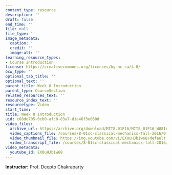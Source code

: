 ```yaml
---
content_type: resource
description: ''
draft: false
end_time: ''
file: null
file_type: ''
image_metadata:
  caption: ''
  credit: ''
  image-alt: ''
learning_resource_types:
- Course Introduction
license: https://creativecommons.org/licenses/by-nc-sa/4.0/
ocw_type: ''
optional_tab_title: ''
optional_text: ''
parent_title: Week 8 Introduction
parent_type: CourseSection
related_resources_text: ''
resource_index_text: ''
resourcetype: Video
start_time: ''
title: Week 8 Introduction
uid: c68de705-0cb0-afc0-83a7-d1e46f3e060d
video_files:
  archive_url: https://archive.org/download/MIT8.01F16/MIT8_01F16_W08Intro_360p.mp4
  video_captions_file: /courses/8-01sc-classical-mechanics-fall-2016/0f6badd29ff35eaca4b77a6b75969aa2_EX0uHJbIw68.vtt
  video_thumbnail_file: https://img.youtube.com/vi/EX0uHJbIw68/default.jpg
  video_transcript_file: /courses/8-01sc-classical-mechanics-fall-2016/82f2150b3b0833d62ae16069d074447f_EX0uHJbIw68.pdf
video_metadata:
  youtube_id: EX0uHJbIw68
---
```

**Instructor:** Prof. Deepto Chakrabarty